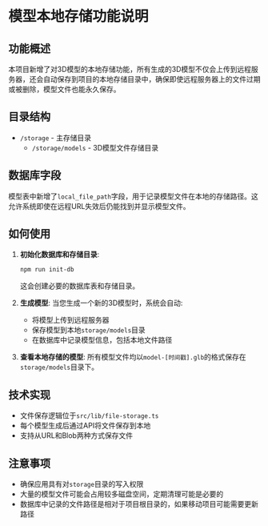 # 模型本地存储功能说明

## 功能概述

本项目新增了对3D模型的本地存储功能，所有生成的3D模型不仅会上传到远程服务器，还会自动保存到项目的本地存储目录中，确保即使远程服务器上的文件过期或被删除，模型文件也能永久保存。

## 目录结构

- `/storage` - 主存储目录
  - `/storage/models` - 3D模型文件存储目录

## 数据库字段

模型表中新增了`local_file_path`字段，用于记录模型文件在本地的存储路径。这允许系统即使在远程URL失效后仍能找到并显示模型文件。

## 如何使用

1. **初始化数据库和存储目录**:
   ```bash
   npm run init-db
   ```
   这会创建必要的数据库表和存储目录。

2. **生成模型**:
   当您生成一个新的3D模型时，系统会自动:
   - 将模型上传到远程服务器
   - 保存模型到本地`storage/models`目录
   - 在数据库中记录模型信息，包括本地文件路径

3. **查看本地存储的模型**:
   所有模型文件均以`model-[时间戳].glb`的格式保存在`storage/models`目录下。

## 技术实现

- 文件保存逻辑位于`src/lib/file-storage.ts`
- 每个模型生成后通过API将文件保存到本地
- 支持从URL和Blob两种方式保存文件

## 注意事项

- 确保应用具有对`storage`目录的写入权限
- 大量的模型文件可能会占用较多磁盘空间，定期清理可能是必要的
- 数据库中记录的文件路径是相对于项目根目录的，如果移动项目可能需要更新路径 
